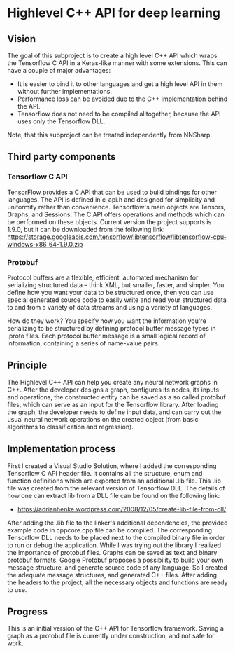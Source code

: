 # Highlevel C++ API for deep learning

## Vision

The goal of this subproject is to create a high level C++ API which wraps the Tensorflow C API in a Keras-like manner with 
some extensions. This can have a couple of major advantages:

* It is easier to bind it to other languages and get a high level API in them without further implementations.
* Performance loss can be avoided due to the C++ implementation behind the API.
* Tensorflow does not need to be compiled alltogether, because the API uses only the Tensorflow DLL.

Note, that this subproject can be treated independently from NNSharp.

## Third party components

### Tensorflow C API
 TensorFlow provides a C API that can be used to build bindings for other languages. The API is defined in c_api.h and designed for simplicity 
and uniformity rather than convenience.
Tensorflow's main objects are Tensors, Graphs, and Sessions. The C API offers operations and methods which can be performed on these objects. 
Current version the project supports is 1.9.0, but it can be downloaded from the following link: 
https://storage.googleapis.com/tensorflow/libtensorflow/libtensorflow-cpu-windows-x86_64-1.9.0.zip

### Protobuf
Protocol buffers are a flexible, efficient, automated mechanism for serializing structured data – think XML, but smaller, faster, and simpler. 
You define how you want your data to be structured once, then you can use special generated source code to easily write and read your structured 
data to and from a variety of data streams and using a variety of languages.

How do they work?
You specify how you want the information you're serializing to be structured by defining protocol buffer message types in .proto files. Each protocol buffer 
message is a small logical record of information, containing a series of name-value pairs.


## Principle

The Highlevel C++ API can help you create any neural network graphs in C++. After the developer designs a graph, configures its nodes, its inputs and operations,
 the constructed entity can be saved as a so called protobuf files, which can serve as an input for the Tensorflow library. After loading the graph, the developer needs 
 to define input data, and can carry out the usual neural network operations on the created object (from basic algorithms to classification and regression). 


## Implementation process 

First I created a Visual Studio Solution, where I added the corresponding Tensorflow C API header file. It contains all the structure, enum and function
definitions which are exported from an additional .lib file. This .lib file was created from the relevant version of Tensorflow DLL. The details of how one can extract lib from 
a DLL file can be found on the following link: 
* https://adrianhenke.wordpress.com/2008/12/05/create-lib-file-from-dll/

After adding the .lib file to the linker's additional dependencies, the provided example code in cppcore.cpp file can be compiled. The corresponding Tensorflow 
DLL needs to be placed next to the compiled binary file in order to run or debug the application. While I was trying out the library I realized the importance of protobuf files. 
Graphs can be saved as text and binary protobuf formats. Google Protobuf proposes a possibility to build your own message structure, and generate source code of any 
language. So I created the adequate message structures, and generated C++ files. After adding the headers to the project, all the necessary objects and functions are ready to use. 

## Progress
This is an initial version of the C++ API for Tensorflow framework. Saving a graph as a protobuf file is currently under construction, and not safe for work. 